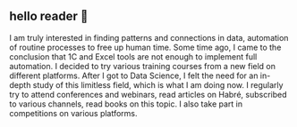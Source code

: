 ## hello reader 👋
I am truly interested in finding patterns and connections in data,
automation of routine processes to free up human time.
Some time ago, I came to the conclusion that 1C and Excel tools are not enough to implement full automation.
I decided to try various training courses from a new field on different platforms.
After I got to Data Science, I felt the need for an in-depth study of this limitless field, which is what I am doing now.
I regularly try to attend conferences and webinars, read articles on Habré,
subscribed to various channels, read books on this topic. I also take part in competitions on various platforms.
